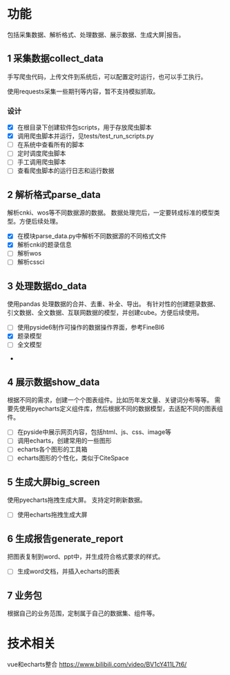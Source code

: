 # 功能
包括采集数据、解析格式、处理数据、展示数据、生成大屏|报告。

## 1 采集数据collect_data

手写爬虫代码，上传文件到系统后，可以配置定时运行，也可以手工执行。

使用requests采集一些期刊等内容，暂不支持模拟抓取。

### 设计

- [x] 在根目录下创建软件包scripts，用于存放爬虫脚本
- [x] 调用爬虫脚本并运行，见tests/test_run_scripts.py
- [ ] 在系统中查看所有的脚本
- [ ] 定时调度爬虫脚本
- [ ] 手工调用爬虫脚本
- [ ] 查看爬虫脚本的运行日志和运行数据

## 2 解析格式parse_data

解析cnki、wos等不同数据源的数据。
数据处理完后，一定要转成标准的模型类型。方便后续处理。

- [x] 在模块parse_data.py中解析不同数据源的不同格式文件
- [x] 解析cnki的题录信息
- [ ] 解析wos
- [ ] 解析cssci

## 3 处理数据do_data

使用pandas 处理数据的合并、去重、补全、导出。
有针对性的创建题录数据、引文数据、全文数据、互联网数据的模型，并创建cube。方便后续使用。

- [ ] 使用pyside6制作可操作的数据操作界面，参考FineBI6
- [x] 题录模型
- [ ] 全文模型
- 
## 4 展示数据show_data

根据不同的需求，创建一个个图表组件。比如历年发文量、关键词分布等等。
需要先使用pyecharts定义组件库，然后根据不同的数据模型，去适配不同的图表组件。

- [ ] 在pyside中展示网页内容，包括html、js、css、image等
- [ ] 调用echarts，创建常用的一些图形
- [ ] echarts各个图形的工具箱
- [ ] echarts图形的个性化，类似于CiteSpace

## 5 生成大屏big_screen

使用pyecharts拖拽生成大屏。
支持定时刷新数据。

- [ ] 使用echarts拖拽生成大屏

## 6 生成报告generate_report

把图表复制到word、ppt中，并生成符合格式要求的样式。

- [ ] 生成word文档，并插入echarts的图表

## 7 业务包

根据自己的业务范围，定制属于自己的数据集、组件等。

# 技术相关
vue和echarts整合 https://www.bilibili.com/video/BV1cY411L7t6/
